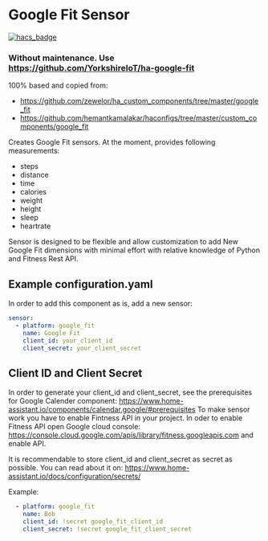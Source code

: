 # Google Fit Sensor

[![hacs_badge](https://img.shields.io/badge/HACS-Default-orange.svg?style=for-the-badge)](https://github.com/custom-components/hacs)

### Without maintenance. Use https://github.com/YorkshireIoT/ha-google-fit

100% based and copied from:

- <https://github.com/zewelor/ha_custom_components/tree/master/google_fit>
- <https://github.com/hemantkamalakar/haconfigs/tree/master/custom_components/google_fit>

Creates Google Fit sensors.
At the moment, provides following measurements:

- steps
- distance
- time
- calories
- weight
- height
- sleep
- heartrate

Sensor is designed to be flexible and allow customization to add New Google Fit dimensions with minimal effort with relative knowledge of Python and Fitness Rest API.

## Example configuration.yaml

In order to add this component as is, add a new sensor:

```yaml
sensor:
  - platform: google_fit
    name: Google Fit
    client_id: your_client_id
    client_secret: your_client_secret
```

## Client ID and Client Secret

In order to generate your client_id and client_secret, see the prerequisites for Google Calender component:
<https://www.home-assistant.io/components/calendar.google/#prerequisites>
To make sensor work you have to enable Fintness API in your project.
In oder to enable Fitness API open Google cloud console: 
<https://console.cloud.google.com/apis/library/fitness.googleapis.com>
and enable API.

It is recommendable to store client_id and client_secret as secret as possible. You can read about it on:
<https://www.home-assistant.io/docs/configuration/secrets/>

Example:

```yaml
  - platform: google_fit
    name: Bob
    client_id: !secret google_fit_client_id
    client_secret: !secret google_fit_client_secret
```
